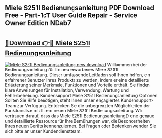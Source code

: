 ## Miele S251I Bedienungsanleitung PDF Download Free - Part-1cT User Guide Repair - Service Owner Edition NDab7

# <h2><a href="http://df54o26.blite.top/?on=Miele+S251I+Bedienungsanleitung">🔗Download 👉🔴 Miele S251I Bedienungsanleitung</a></h2>

[![Miele S251I Bedienungsanleitung new download](https://i.imgur.com/lujVjoI.png)](http://df54o26.blite.top/?on=Miele+S251I+Bedienungsanleitung)
Willkommen bei der Bedienungsanleitung für Ihr neu erworbenes Miele S251I Bedienungsanleitung. Dieser umfassende Leitfaden soll Ihnen helfen, ein erfahrener Benutzer Ihres Produkts zu werden, indem er eine detaillierte Erläuterung seiner Merkmale, Funktionen und Vorteile enthält. Sie finden klare Anweisungen für Installation, Verwendung, Wartung und Fehlerbehebung. Kundensupport Miele S251I Bedienungsanleitung Optionen Sollten Sie Hilfe benötigen, steht Ihnen unser engagiertes Kundensupport-Team zur Verfügung. Entdecken Sie die unbegrenzten Möglichkeiten der Funktionsliste mit Ihrem neuen Miele S251I Bedienungsanleitung. Wir vertrauen darauf, dass das Miele S251I BedienungsanleitungD eine genaue und detaillierte Ressource für Ihre Bemühungen war, die Besonderheiten Ihres neuen Geräts kennenzulernen. Bei Fragen oder Bedenken wenden Sie sich bitte an unser Kundendienstteam.
